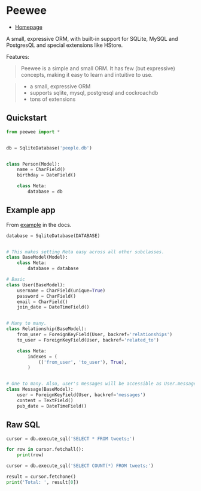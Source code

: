 # Peewee

- [Homepage](https://docs.peewee-orm.com/en/latest/index.html)

A small, expressive ORM, with built-in support for SQLite, MySQL and PostgresQL and special extensions like HStore.

Features:

> Peewee is a simple and small ORM. It has few (but expressive) concepts, making it easy to learn and intuitive to use.

> - a small, expressive ORM
> - supports sqlite, mysql, postgresql and cockroachdb
> - tons of extensions


## Quickstart

```python
from peewee import *


db = SqliteDatabase('people.db')


class Person(Model):
    name = CharField()
    birthday = DateField()

    class Meta:
        database = db
```


## Example app

From [example](https://docs.peewee-orm.com/en/latest/peewee/example.html) in the docs.

```python
database = SqliteDatabase(DATABASE)


# This makes setting Meta easy across all other subclasses.
class BaseModel(Model):
    class Meta:
        database = database

# Basic
class User(BaseModel):
    username = CharField(unique=True)
    password = CharField()
    email = CharField()
    join_date = DateTimeField()


# Many to many.
class Relationship(BaseModel):
    from_user = ForeignKeyField(User, backref='relationships')
    to_user = ForeignKeyField(User, backref='related_to')

    class Meta:
        indexes = (
            (('from_user', 'to_user'), True),
        )


# One to many. Also, user's messages will be accessible as User.messages
class Message(BaseModel):
    user = ForeignKeyField(User, backref='messages')
    content = TextField()
    pub_date = DateTimeField()
```


## Raw SQL

```python
cursor = db.execute_sql('SELECT * FROM tweets;')

for row in cursor.fetchall():
    print(row)
```

```python
cursor = db.execute_sql('SELECT COUNT(*) FROM tweets;')

result = cursor.fetchone()
print('Total: ', result[0])
```
